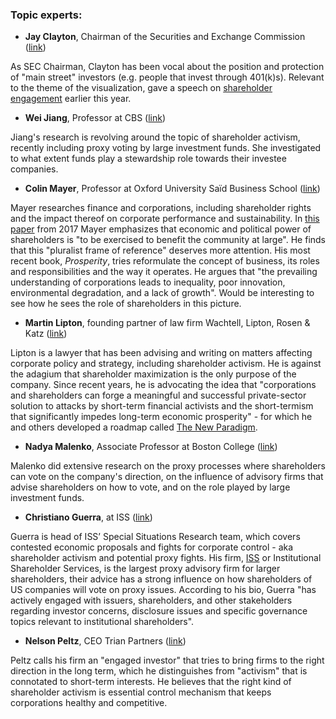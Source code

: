 ### Topic experts:

- **Jay Clayton**, Chairman of the Securities and Exchange Commission ([link](https://www.sec.gov/biography/jay-clayton))

As SEC Chairman, Clayton has been vocal about the position and protection of "main street" investors (e.g. people that invest through 401(k)s). Relevant to the theme of the visualization, gave a speech on [shareholder engagement](https://www.sec.gov/news/speech/clayton-2018-01-19) earlier this year.



- **Wei Jiang**, Professor at CBS ([link](https://www8.gsb.columbia.edu/cbs-directory/detail/wj2006#research))

Jiang's research is revolving around the topic of shareholder activism, recently including proxy voting by large investment funds. She investigated to what extent funds play a stewardship role towards their investee companies.



- **Colin Mayer**, Professor at Oxford University Saïd Business School ([link](https://www.sbs.ox.ac.uk/about-us/people/colin-mayer-cbe))

Mayer researches finance and corporations, including shareholder rights and the impact thereof on corporate performance and sustainability. In [this paper](http://eureka.sbs.ox.ac.uk/6308/) from 2017 Mayer emphasizes that economic and political power of shareholders is "to be exercised to benefit the community at large". He finds that this "pluralist frame of reference" deserves more attention. His most recent book, *Prosperity*, tries reformulate the concept of business, its roles and responsibilities and the way it operates. He argues that "the prevailing understanding of corporations leads to inequality, poor innovation, environmental degradation, and a lack of growth". Would be interesting to see how he sees the role of shareholders in this picture.



- **Martin Lipton**, founding partner of law firm Wachtell, Lipton, Rosen & Katz ([link](http://www.wlrk.com/MLipton/))

Lipton is a lawyer that has been advising and writing on matters affecting corporate policy and strategy, including shareholder activism. He is against the adagium that shareholder maximization is the only purpose of the company. Since recent years, he is advocating the idea that "corporations and shareholders can forge a meaningful and successful private-sector solution to attacks by short-term financial activists and the short-termism that significantly impedes long-term economic prosperity" - for which he and others developed a roadmap called [The New Paradigm](https://corpgov.law.harvard.edu/2019/02/11/its-time-to-adopt-the-new-paradigm/).



- **Nadya Malenko**, Associate Professor at Boston College ([link](https://www2.bc.edu/nadya-malenko/))

Malenko did extensive research on the proxy processes where shareholders can vote on the company's direction, on the influence of advisory firms that advise shareholders on how to vote, and on the role played by large investment funds.



- **Christiano Guerra**, at ISS ([link](https://www.issgovernance.com/policy-gateway/cristiano-guerra/))

Guerra is head of ISS’ Special Situations Research team, which covers contested economic proposals and fights for corporate control - aka shareholder activism and potential proxy fights. His firm, [ISS](https://en.wikipedia.org/wiki/Institutional_Shareholder_Services) or Institutional Shareholder Services, is the largest proxy advisory firm for larger shareholders, their advice has a strong influence on how shareholders of US companies will vote on proxy issues. According to his bio, Guerra "has actively engaged with issuers, shareholders, and other stakeholders regarding investor concerns, disclosure issues and specific governance topics relevant to institutional shareholders".



- **Nelson Peltz**, CEO Trian Partners ([link](https://trianpartners.com/people/nelson-peltz/))

Peltz calls his firm an "engaged investor" that tries to bring firms to the right direction in the long term, which he distinguishes from "activism" that is connotated to short-term interests. He believes that the right kind of shareholder activism is essential control mechanism that keeps corporations healthy and competitive.

